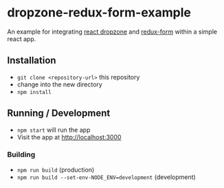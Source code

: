 # dropzone-redux-form-example

An example for integrating [ react dropzone](https://github.com/okonet/react-dropzone) and [redux-form](https://github.com/erikras/redux-form) within a simple react app.

## Installation

* `git clone <repository-url>` this repository
* change into the new directory
* `npm install`

## Running / Development

* `npm start` will run the app
* Visit the app at [http://localhost:3000](http://localhost:3000)

### Building

* `npm run build` (production)
* `npm run build --set-env-NODE_ENV=development` (development)
